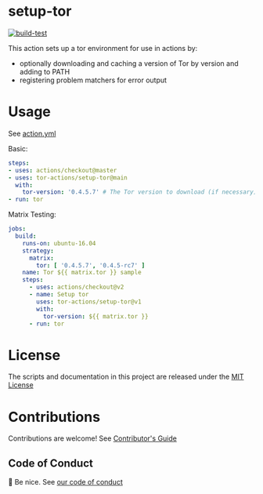# setup-tor

[![build-test](https://github.com/wabarc/setup-tor/actions/workflows/workflow.yml/badge.svg)](https://github.com/wabarc/setup-tor/actions/workflows/workflow.yml)

This action sets up a tor environment for use in actions by:

- optionally downloading and caching a version of Tor by version and adding to PATH
- registering problem matchers for error output

# Usage

See [action.yml](action.yml)

Basic:
```yaml
steps:
- uses: actions/checkout@master
- uses: tor-actions/setup-tor@main
  with:
    tor-version: '0.4.5.7' # The Tor version to download (if necessary) and use.
- run: tor
```

Matrix Testing:
```yaml
jobs:
  build:
    runs-on: ubuntu-16.04
    strategy:
      matrix:
        tor: [ '0.4.5.7', '0.4.5-rc7' ]
    name: Tor ${{ matrix.tor }} sample
    steps:
      - uses: actions/checkout@v2
      - name: Setup tor
        uses: tor-actions/setup-tor@v1
        with:
          tor-version: ${{ matrix.tor }}
      - run: tor
```

# License

The scripts and documentation in this project are released under the [MIT License](LICENSE)

# Contributions

Contributions are welcome!  See [Contributor's Guide](docs/contributors.md)

## Code of Conduct

:wave: Be nice.  See [our code of conduct](CODE_OF_CONDUCT.md)

